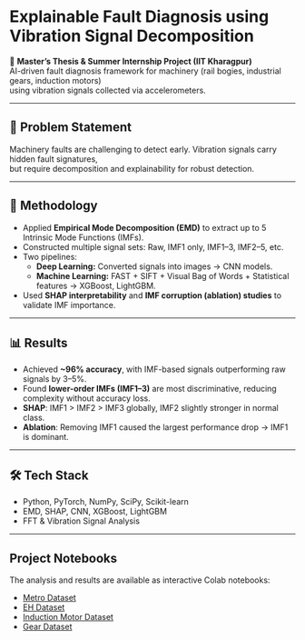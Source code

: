 # Explainable Fault Diagnosis using Vibration Signal Decomposition

📌 **Master’s Thesis & Summer Internship Project (IIT Kharagpur)**  
AI-driven fault diagnosis framework for machinery (rail bogies, industrial gears, induction motors)  
using vibration signals collected via accelerometers.  

---

## 🔬 Problem Statement
Machinery faults are challenging to detect early. Vibration signals carry hidden fault signatures,  
but require decomposition and explainability for robust detection.

---

## 🚀 Methodology
- Applied **Empirical Mode Decomposition (EMD)** to extract up to 5 Intrinsic Mode Functions (IMFs).  
- Constructed multiple signal sets: Raw, IMF1 only, IMF1–3, IMF2–5, etc.  
- Two pipelines:
  - **Deep Learning:** Converted signals into images → CNN models.
  - **Machine Learning:** FAST + SIFT + Visual Bag of Words + Statistical features → XGBoost, LightGBM.
- Used **SHAP interpretability** and **IMF corruption (ablation) studies** to validate IMF importance.

---

## 📊 Results
- Achieved **~96% accuracy**, with IMF-based signals outperforming raw signals by 3–5%.  
- Found **lower-order IMFs (IMF1–3)** are most discriminative, reducing complexity without accuracy loss.  
- **SHAP**: IMF1 > IMF2 > IMF3 globally, IMF2 slightly stronger in normal class.  
- **Ablation**: Removing IMF1 caused the largest performance drop → IMF1 is dominant.  

---

## 🛠️ Tech Stack
- Python, PyTorch, NumPy, SciPy, Scikit-learn  
- EMD, SHAP, CNN, XGBoost, LightGBM  
- FFT & Vibration Signal Analysis  

---

## Project Notebooks
The analysis and results are available as interactive Colab notebooks:
- [Metro Dataset](https://colab.research.google.com/drive/1F0SzVm8ZBbh3JE6w1E6z519LvEOb4DZj?usp=sharing)
- [EH Dataset](https://colab.research.google.com/drive/16pVy-byRyyF14LAa673d5quHoEp7LdCn?usp=sharing)
- [Induction Motor Dataset](https://colab.research.google.com/drive/1Zv7L4g4M5pTZ8KUgLVbgi5CSbQyHjNXV?usp=sharing)
- [Gear Dataset](https://colab.research.google.com/drive/1MOeJe1W1Wj_UiBmvBF1jSKHjuV4VjJD_?usp=sharing)
